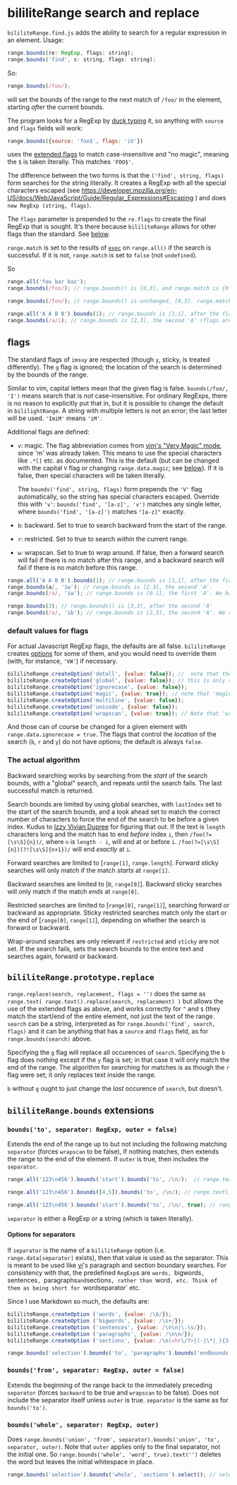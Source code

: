# bililiteRange search and replace

`bililiteRange.find.js` adds the ability to search for a regular expression in an element. Usage:

```js
range.bounds(re: RegExp, flags: string);
range.bounds('find', s: string, flags: string);
```

So:

```js
range.bounds(/foo/);
```

will set the bounds of the range to the next match of `/foo/` in the element, starting *after* the current bounds.

The program looks for a RegExp by [duck typing](https://en.wikipedia.org/wiki/Duck_typing) it, so anything
with `source` and `flags` fields will work:

```js
range.bounds({source: 'foo$', flags: 'iV'})
```

uses the [extended flags](#flags) to match case-insensitive and "no magic", meaning the `$` is taken literally. This matches
`'FOO$'`.

The difference between the two forms is that the `('find', string, flags)` form searches for the string literally. It creates a RegExp
with all the special characters escaped (see https://developer.mozilla.org/en-US/docs/Web/JavaScript/Guide/Regular_Expressions#Escaping )
and does `new RegExp (string, flags)`. 

The `flags` parameter is prepended to the `re.flags` to create the final RegExp that is sought. It's there because `bililiteRange` allows for
other flags than the standard. See [below](#flags).

`range.match` is set to the results of [`exec`](https://developer.mozilla.org/en-US/docs/Web/JavaScript/Reference/Global_Objects/RegExp/exec) on `range.all()` if the
search is successful. If it is not, `range.match` is set to `false` (not `undefined`).

So

```js
range.all('foo bar baz');
range.bounds(/foo/); // range.bounds() is [0,3], and range.match is {0: 'foo', index: 0, input: 'foo bar baz'}

range.bounds(/foo/); // range.bounds() is unchanged, [0,3]. range.match is false

range.all('A A B B').bounds(1); // range.bounds is [1,1], after the first 'A'
range.bounds(/a/i); // range.bounds is [2,3], the second 'A' (flags are respected).
```

## flags

The standard flags of `imsuy` are respected (though `y`, sticky, is treated differently). The `g` flag is ignored; the location of
the search is determined by the bounds of the range.

Similar to vim, capital letters mean that the given flag is false. `bounds(/foo/, 'I')` means search that is *not* case-insensitive. For ordinary
RegExps, there is no reason to explicitly put that in, but it is possible to change the default in `bililightRange`. A string with multiple letters
is not an error; the last letter will be used. `'ImiM'` means `'iM'`.

Additional flags are defined:

- `v`: magic. The flag abbreviation comes from 
[vim's "Very Magic" mode](https://davitenio.wordpress.com/2009/01/17/avoid-the-need-to-escape-parenthesis-brackets-in-vim-regexes/),
since 'm' was already taken. This means to use the special characters like `.*[]` etc. as documented. This is the default (but can be changed with
the capital `V` flag or changing `range.data.magic`; see 
[below](#default-values-for-flags)). 
If it is false, then special characters will be taken literally.

  The `bounds('find', string, flags)` form prepends the `'V'` flag automatically, so the string has special characters escaped. Override this
with `'v'`: `bounds('find', '[a-z]', 'v')` matches any single letter, where `bounds('find', '[a-z]')` matches `"[a-z]"` exactly.

- `b`: backward. Set to true to search backward from the start of the range.

- `r`: restricted. Set to true to search *within* the current range.

- `w`: wrapscan. Set to true to wrap around. If false, then a forward search will fail if there is no match after this range, and a backward search
will fail if there is no match before this range.

```js
range.all('A A B B').bounds(1); // range.bounds is [1,1], after the first 'A'
range.bounds(a/, 'iw'); // range.bounds is [2.3], the second 'A'.
range.bounds(/a/, 'iw'); // range.bounds is [0.1], the first 'A'. We have wrapped around

range.bounds(3); // range.bounds() is [3,3], after the second 'A'
range.bounds(/a/, 'ib'); // range.bounds is [2,3], the second 'A'. We searched backward
```

### default values for flags

For actual Javascript RegExp flags, the defaults are all false. `bililiteRange` creates [options](data.md#options) for some of them,
and you would need to override them (with, for instance, `'VW'`) if necessary.

```js
bililiteRange.createOption('dotall', {value: false}); //  note that the flag for this is 's'
bililiteRange.createOption('global', {value: false}); // this is only relevant for replace; find only finds one match
bililiteRange.createOption('ignorecase', {value: false});
bililiteRange.createOption('magic', {value: true}); // note that 'magic' defaults to true, and the flag is 'v'
bililiteRange.createOption('multiline', {value: false});
bililiteRange.createOption('unicode', {value: false});
bililiteRange.createOption('wrapscan', {value: true}); // Note that 'wrapscan' defaults to true

```

And those can of course be changed for a given element with `range.data.ignorecase = true`. The flags that control the
*location* of the search (`b`, `r` and `y`) do not have options; the default is always `false`.

### The actual algorithm

Backward searching works by searching from the *start* of the search bounds, with a "global" search, and repeats until the search fails.
The last successful match is returned.

Search bounds are limited by using global searches, with `lastIndex` set to the start of the search bounds, and a look ahead set to
match the correct number of characters to force the end of the search to be before a given index. Kudus to [Izzy Vivian Dupree](https://github.com/idupree)
for figuring that out. If the text is `length` characters long and the match has to end *before* index `i`, then 
`/foo(?=[\s\S]{n})/`, where `n` is `length - i`, will end at or before `i`. `/foo(?=[\s\S]{n})(?![\s\S]{n+1})/` will end *exactly* at `i`.

Forward searches are limited to [`range[1]`, `range.length`]. Forward sticky searches will only match if the match *starts* at `range[1]`.

Backward searches are limited to [`0`, `range[0]`]. Backward sticky searches will only match if the match *ends* at `range[0]`.

Restricted searches are limited to [`range[0]`, `range[1]`], searching forward or backward as appropriate. Sticky restricted searches 
match only the start or the end of [`range[0]`, `range[1]`], depending on whether the search is forward or backward.

Wrap-around searches are only relevant if `restricted` and `sticky` are not set. If the search fails, sets the search bounds to the entire text and
searches again, forward or backward.


## `bililiteRange.prototype.replace`

`range.replace(search, replacement, flags = '')` does the same as `range.text( range.text().replace(search, replacement) )`
but allows the use of the extended flags as above, and works correctly for `^` and `$` (they match the start/end of the entire
element, not just the text of the range. `search` can be a string, interpreted as for `range.bounds('find', search, flags)`
and it can be anything that has a `source` and `flags` field, as for `range.bounds(search)` above.

Specifying the `g` flag will replace all occurences of `search`. Specifying the `b` flag does nothing except if the `y`
flag is set; in that case it will only match the end of the range. The algorithm for searching for matches is as though
the `r` flag were set; it only replaces text inside the range.

`b` without `g` ought to just change the *last* occurence of `search`, but doesn't.


## `bililiteRange.bounds` extensions

### `bounds('to', separator: RegExp, outer = false)`

Extends the end of the range up to but not including the following matching `separator` (forces `wrapscan` to be false), If nothing matches, then extends the range to the
end of the element. If `outer` is true, then includes the `separator`.

```js
range.all('123\n456').bounds('start').bounds('to', /\n/);  // range.text() is '123' (not including the '\n').

range.all('123\n456').bounds([4,5]).bounds('to', /\n/); // range.text() is '456'

range.all('123\n456').bounds('start').bounds('to', /\n/, true); // range.text() is '123\n'
```

`separator` is either a RegExp or a string (which is taken literally).

#### Options for separators

If `separator` is the name of a `bililiteRange` option (i.e. `range.data[separator]` exists), then that value is used as the separator. This is meant to be used like
[vi](https://pubs.opengroup.org/onlinepubs/9699919799/utilities/vi.html)'s paragraph and section boundary searches. For consistency with that, the predefined `RegExp`s
are `words, `bigwords`, `sentences`, `paragraphs` and `sections`, rather than `word`, etc. Think of them as being short for `wordseparator` etc.

Since I use Markdown so much, the defaults are:

```js
bililiteRange.createOption ('words', {value: /\b/});
bililiteRange.createOption ('bigwords', {value: /\s+/});
bililiteRange.createOption ('sentences', {value: /\n\n|\.\s/});
bililiteRange.createOption ('paragraphs', {value: /\n\n/});
bililiteRange.createOption ('sections', {value: /\n(<hr\/?>|(-|\*|_){3,})\n/i});

range.bounds('selection').bounds('to', 'paragraphs').bounds('endbounds').select(); // jump to end of current paragraph
```

### `bounds('from', separator: RegExp, outer = false)`

Extends the beginning of the range back to the immediately preceding `separator` (forces `backward` to be true and `wrapscan` to be false). Does not include the
separator itself unless `outer` is true. `separator` is the same as for `bounds('to')`.

### `bounds('whole', separator: RegExp, outer)`

Does `range.bounds('union', 'from', separator).bounds('union', 'to', separator, outer)`.
Note that `outer` applies only to the final separator, not the initial one. So `range.bounds('whole', 'word', true).text('')` deletes
the word but leaves the initial whitespace in place.

```js
range.bounds('selection').bounds('whole', 'sections').select(); // select the entire current section
```
